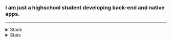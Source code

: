### I am just a highschool student developing back-end and native apps.
---
  
  
  
<details>
<summary>Stack</summary>

#### Web
+ HTML, CSS, JS
+ Node.js, Express
+ MongoDB, MySQL

#### App
+ Kotlin
+ Android Studio

#### Etc
+ C
+ Python
+ Linux(Ubuntu, CentOS)

</details>
  
  
  
<details>
  <summary>Stats</summary>
  [![2tle's github stats](https://github-readme-stats.vercel.app/api?username=2tle)](https://github.com/anuraghazra/github-readme-stats)  
    
  [![Top Langs](https://github-readme-stats.vercel.app/api/top-langs/?username=2tle)](https://github.com/anuraghazra/github-readme-stats)
</details>


